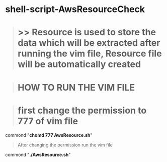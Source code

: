 # shell-script-AwsResourceCheck

> # >> Resource is used to store the data which will be extracted after running the vim file, Resource file will be automatically created

> # HOW TO RUN THE VIM FILE

> # first change the permission to 777 of vim file 
commond "**chomd 777 AwsResource.sh**"

> After changing the permission run the vim file

commond "**./AwsResource.sh**"
